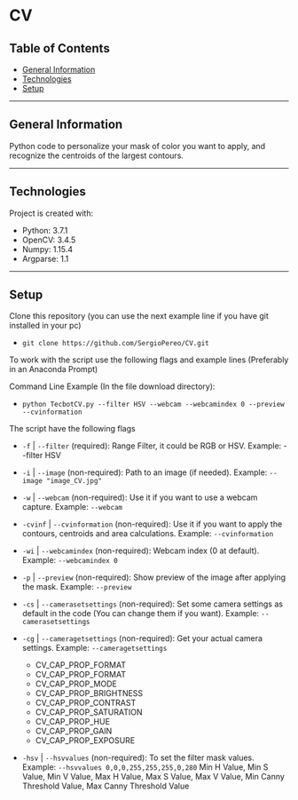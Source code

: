 # CV

## Table of Contents

* [General Information](#general-information)
* [Technologies](#technologies)
* [Setup](#setup)

---

## General Information
Python code to personalize your mask of color you want to apply, and recognize the centroids of the largest contours.

---

## Technologies
Project is created with:
* Python: 3.7.1
* OpenCV: 3.4.5
* Numpy: 1.15.4
* Argparse: 1.1

---

## Setup
Clone this repository (you can use the next example line if you have git installed in your pc)
* `git clone https://github.com/SergioPereo/CV.git`

To work with the script use the following flags and example lines (Preferably in an Anaconda Prompt)

Command Line Example (In the file download directory):
* `python TecbotCV.py --filter HSV --webcam --webcamindex 0 --preview --cvinformation`

The script have the following flags
* `-f` | `--filter` (required):
  Range Filter, it could be RGB or HSV. Example: --filter HSV

* `-i` | `--image` (non-required):
  Path to an image (if needed).
  Example: `--image "image_CV.jpg"`

* `-w` | `--webcam` (non-required):
  Use it if you want to use a webcam capture.
  Example: `--webcam`

* `-cvinf` | `--cvinformation` (non-required):
  Use it if you want to apply the contours, centroids and area calculations.
  Example: `--cvinformation`

* `-wi` | `--webcamindex` (non-required):
  Webcam index (0 at default).
  Example: `--webcamindex 0`

* `-p` | `--preview` (non-required):
  Show preview of the image after applying the mask.
  Example: `--preview`

* `-cs` | `--camerasetsettings` (non-required):
  Set some camera settings as default in the code (You can change them if you want).
  Example: `--camerasetsettings`

* `-cg` | `--cameragetsettings` (non-required):
  Get your actual camera settings.
  Example: `--cameragetsettings`
  * CV_CAP_PROP_FORMAT
  * CV_CAP_PROP_FORMAT
  * CV_CAP_PROP_MODE
  * CV_CAP_PROP_BRIGHTNESS
  * CV_CAP_PROP_CONTRAST
  * CV_CAP_PROP_SATURATION
  * CV_CAP_PROP_HUE
  * CV_CAP_PROP_GAIN
  * CV_CAP_PROP_EXPOSURE

* `-hsv` | `--hsvvalues` (non-required):
  To set the filter mask values. Example:
  `--hsvvalues 0,0,0,255,255,255,0,280`
  Min H Value, Min S Value, Min V Value, Max H Value, Max S Value, Max V Value, Min Canny Threshold Value, Max Canny Threshold Value
